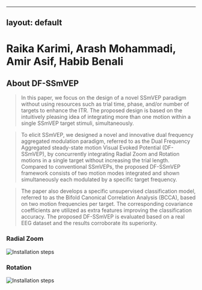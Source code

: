 
---
layout: default
---
# Raika Karimi,    Arash Mohammadi,    Amir Asif,    Habib Benali        

## About DF-SSmVEP

>In this paper, we focus on the design of a novel SSmVEP paradigm without using resources such as trial time, phase, and/or number of targets to enhance the ITR. The proposed design is based on the intuitively pleasing idea of integrating more than one motion within a single SSmVEP target stimuli, simultaneously.

>To elicit SSmVEP, we designed a novel and innovative dual frequency aggregated modulation paradigm, referred to as the  Dual Frequency Aggregated steady-state motion Visual Evoked Potential (DF-SSmVEP), by concurrently integrating Radial Zoom and Rotation motions in a single target without increasing the trial length. Compared to conventional SSmVEPs, the proposed DF-SSmVEP framework consists of two motion modes integrated and shown simultaneously each modulated by a specific target frequency.

>The paper also develops a specific unsupervised classification model, referred to as the Bifold  Canonical Correlation Analysis (BCCA), based on two motion frequencies per target. The corresponding covariance coefficients are utilized as extra features improving the classification accuracy. The proposed DF-SSmVEP is evaluated based on a real EEG dataset and the results corroborate its superiority.

### Radial Zoom

![Installation steps](Videos/Radial_Zoom.gif)

### Rotation

![Installation steps](Videos/Rotation.gif)

